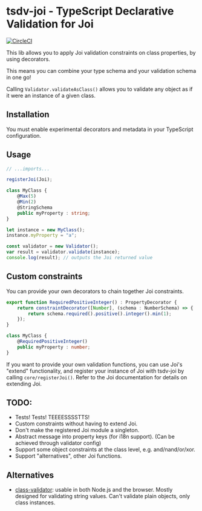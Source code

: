 # tsdv-joi - TypeScript Declarative Validation for Joi

[![CircleCI](https://circleci.com/gh/laurence-myers/tsdv-joi.svg?style=shield)](https://circleci.com/gh/laurence-myers/tsdv-joi)

This lib allows you to apply Joi validation constraints on class properties, by using decorators.

This means you can combine your type schema and your validation schema in one go!

Calling `Validator.validateAsClass()` allows you to validate any object as if it were an instance of a given class.

## Installation

You must enable experimental decorators and metadata in your TypeScript configuration.

## Usage

```typescript
// ...imports...

registerJoi(Joi);

class MyClass {
	@Max(5)
	@Min(2)
	@StringSchema
	public myProperty : string;
}

let instance = new MyClass();
instance.myProperty = "a";

const validator = new Validator();
var result = validator.validate(instance);
console.log(result); // outputs the Joi returned value
```

## Custom constraints

You can provide your own decorators to chain together Joi constraints.

```typescript
export function RequiredPositiveInteger() : PropertyDecorator {
    return constraintDecorator([Number], (schema : NumberSchema) => {
        return schema.required().positive().integer().min(1);
    });
}

class MyClass {
    @RequiredPositiveInteger()
    public myProperty : number;
}
```

If you want to provide your own validation functions, you can use Joi's "extend" functionality, and register your
instance of Joi with tsdv-joi by calling `core/registerJoi()`. Refer to the Joi documentation for details on extending
Joi.

## TODO:

- Tests! Tests! TEEEESSSSTTS!
- Custom constraints without having to extend Joi.
- Don't make the registered Joi module a singleton.
- Abstract message into property keys (for i18n support). (Can be achieved through validator config)
- Support some object constraints at the class level, e.g. and/nand/or/xor.
- Support "alternatives", other Joi functions.

## Alternatives

- [class-validator](https://github.com/typestack/class-validator): usable in both Node.js and the browser. Mostly designed for validating string values. Can't validate plain objects, only class instances.
